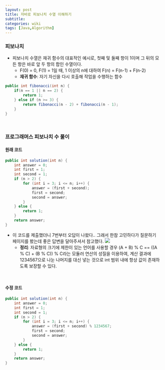 ```yaml
---
layout: post
title: 자바로 피보나치 수열 이해하기
subtitle: 
categories: wiki
tags: [Java,Algorithm]
---
```

### 피보나치
- 피보나치 수열은 재귀 함수의 대표적인 예시로, 첫째 및 둘째 항이 1이며 그 뒤의 모든 항은 바로 앞 두 항의 합인 수열이다.
    - F(0) = 0, F(1) = 1일 때, 1 이상의 n에 대하여 F(n) = F(n-1) + F(n-2)
    - **재귀 함수**: 자기 자신을 다시 호출해 작업을 수행하는 함수

```java
public int fibonacci(int n) {
	if(n == 1 || n == 2) {
		return 1;
	} else if (n >= 3) {			
		return fibonacci(n - 2) + fibonacci(n - 1);
	}
}
```
<br/>

### 프로그래머스 피보나치 수 풀이

#### 원래 코드
```java
public int solution(int n) {
	int answer = 0;
	int first = 1;
	int second = 1;
	if (n > 2) {
		for (int i = 3; i <= n; i++) {
			answer = (first + second);
			first = second;
			second = answer;
		}
	} else {
		return 1;
  	}
	return answer;
}
```
- 이 코드를 제출했더니 7번부터 오답이 나왔다.. 그래서 한참 고민하다가 질문하기 페이지를 봤는데 좋은 답변을 달아주셔서 참고했다.
    <img src="https://dajeongdev.github.io/assets/images/posts/fibonacci-reference.png">
    - **정리**: 자료형의 크기에 제한이 있는 언어를 사용할 경우 (A + B) % C == ((A % C) + (B % C)) % C라는 모듈러 연산의 성질을 이용하여, 계산 결과에 1234567으로 나눈 나머지를 대신 넣는 것으로 int 범위 내에 항상 값이 존재하도록 보장할 수 있다.   
<br/>
    
#### 수정 코드
```java
public int solution(int n) {
	int answer = 0;
	int first = 1;
	int second = 1;
	if (n > 2) {
		for (int i = 3; i <= n; i++) {
			answer = (first + second) % 1234567;
			first = second;
			second = answer;
		}
	} else {
		return 1;
  	}
	return answer;
}
```